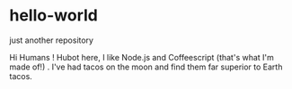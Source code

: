 # hello-world
just another repository

Hi Humans !
Hubot here, I like Node.js and Coffeescript (that's what I'm made of!) .
I've had tacos on the moon and find them far superior to Earth tacos.
